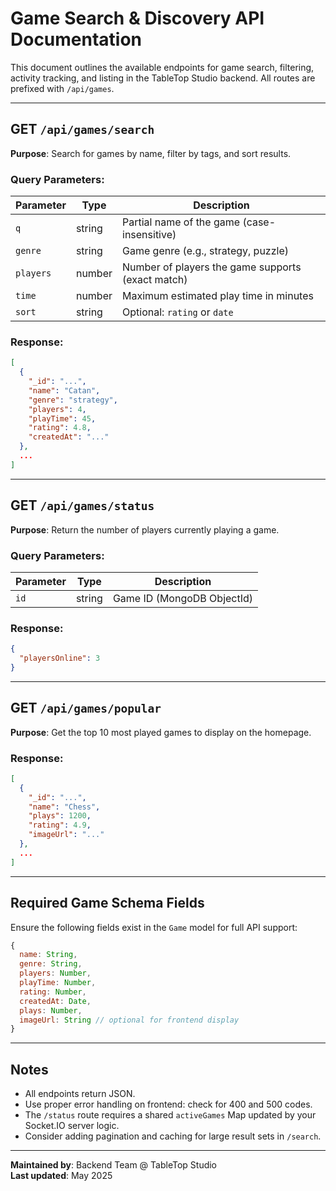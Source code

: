 
# Game Search & Discovery API Documentation

This document outlines the available endpoints for game search, filtering, activity tracking, and listing in the TableTop Studio backend. All routes are prefixed with `/api/games`.

---

## GET `/api/games/search`
**Purpose**: Search for games by name, filter by tags, and sort results.

### Query Parameters:
| Parameter | Type   | Description                                      |
|-----------|--------|--------------------------------------------------|
| `q`       | string | Partial name of the game (case-insensitive)     |
| `genre`   | string | Game genre (e.g., strategy, puzzle)              |
| `players` | number | Number of players the game supports (exact match)|
| `time`    | number | Maximum estimated play time in minutes           |
| `sort`    | string | Optional: `rating` or `date`                     |

### Response:
```json
[
  {
    "_id": "...",
    "name": "Catan",
    "genre": "strategy",
    "players": 4,
    "playTime": 45,
    "rating": 4.8,
    "createdAt": "..."
  },
  ...
]
```

---

## GET `/api/games/status`
**Purpose**: Return the number of players currently playing a game.

### Query Parameters:
| Parameter | Type   | Description               |
|-----------|--------|---------------------------|
| `id`      | string | Game ID (MongoDB ObjectId) |

### Response:
```json
{
  "playersOnline": 3
}
```

---

## GET `/api/games/popular`
**Purpose**: Get the top 10 most played games to display on the homepage.

### Response:
```json
[
  {
    "_id": "...",
    "name": "Chess",
    "plays": 1200,
    "rating": 4.9,
    "imageUrl": "..."
  },
  ...
]
```

---

## Required Game Schema Fields
Ensure the following fields exist in the `Game` model for full API support:

```js
{
  name: String,
  genre: String,
  players: Number,
  playTime: Number,
  rating: Number,
  createdAt: Date,
  plays: Number,
  imageUrl: String // optional for frontend display
}
```

---

## Notes
- All endpoints return JSON.
- Use proper error handling on frontend: check for 400 and 500 codes.
- The `/status` route requires a shared `activeGames` Map updated by your Socket.IO server logic.
- Consider adding pagination and caching for large result sets in `/search`.

---

**Maintained by**: Backend Team @ TableTop Studio  
**Last updated**: May 2025
